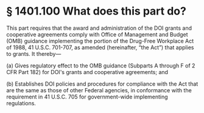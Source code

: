 # § 1401.100   What does this part do?

This part requires that the award and administration of the DOI grants and cooperative agreements comply with Office of Management and Budget (OMB) guidance implementing the portion of the Drug-Free Workplace Act of 1988, 41 U.S.C. 701-707, as amended (hereinafter, “the Act”) that applies to grants. It thereby—


(a) Gives regulatory effect to the OMB guidance (Subparts A through F of 2 CFR Part 182) for DOI's grants and cooperative agreements; and


(b) Establishes DOI policies and procedures for compliance with the Act that are the same as those of other Federal agencies, in conformance with the requirement in 41 U.S.C. 705 for government-wide implementing regulations.




